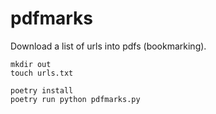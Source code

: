 # pdfmarks
Download a list of urls into pdfs (bookmarking).

```shell
mkdir out
touch urls.txt

poetry install
poetry run python pdfmarks.py
```
